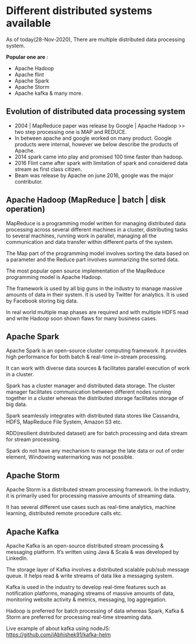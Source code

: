 # Different distributed systems available

As of today(28-Nov-2020), There are multiple distributed data processing system.

**Popular one are** :

- Apache Hadoop
- Apache flint
- Apache Spark
- Apache Storm
- Apache kafka & many more.

## Evolution of distributed data processing system

- 2004 | MapReduce paper was release by Google | Apache Hadoop >> two step processing one is MAP and REDUCE.
- In between apache and google worked on many product. Google products were internal, however we below describe the products of Apache.
- 2014 spark came into play and promised 100 time faster than hadoop.
- 2016 Flint came after spark with limitation of spark and considered data stream as first class citizen.
- Beam was release by Apache on june 2016, google was the major contributor.

## Apache Hadoop (MapReduce | batch | disk operation)

MapReduce is a programming model written for managing distributed data processing across several different machines in a cluster, distributing tasks to several machines, running work in parallel, managing all the communication and data transfer within different parts of the system.

The Map part of the programming model involves sorting the data based on a parameter and the Reduce part involves summarizing the sorted data.

The most popular open source implementation of the MapReduce programming model is Apache Hadoop.

The framework is used by all big guns in the industry to manage massive amounts of data in their system. It is used by Twitter for analytics. It is used by Facebook storing big data.

In real world multiple map phases are required and with multiple HDFS read and write Hadoop soon shown flaws for many business cases.

## Apache Spark

Apache Spark is an open-source cluster computing framework. It provides high performance for both batch & real-time in-stream processing.

It can work with diverse data sources & facilitates parallel execution of work in a cluster.

Spark has a cluster manager and distributed data storage. The cluster manager facilitates communication between different nodes running together in a cluster whereas the distributed storage facilitates storage of big data.

Spark seamlessly integrates with distributed data stores like Cassandra, HDFS, MapReduce File System, Amazon S3 etc.

RDD(resilient distributed dataset) are for batch processing and data stream for stream processing.

Spark do not have any mechanism to manage the late data or out of order element, Windowing watermarking was not possible.

## Apache Storm

Apache Storm is a distributed stream processing framework. In the industry, it is primarily used for processing massive amounts of streaming data.

It has several different use cases such as real-time analytics, machine learning, distributed remote procedure calls etc.

## Apache Kafka

Apache Kafka is an open-source distributed stream processing & messaging platform. It’s written using Java & Scala & was developed by LinkedIn.

The storage layer of Kafka involves a distributed scalable pub/sub message queue. It helps read & write streams of data like a messaging system.

Kafka is used in the industry to develop real-time features such as notification platforms, managing streams of massive amounts of data, monitoring website activity & metrics, messaging, log aggregation.

Hadoop is preferred for batch processing of data whereas Spark, Kafka & Storm are preferred for processing real-time streaming data.

Live example of about kafka using nodeJS: https://github.com/iAbhishek91/kafka-helm